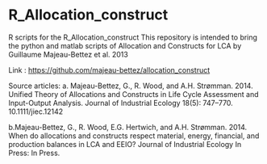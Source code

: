 # R_Allocation_construct
R scripts for the R_Allocation_construct
This repository is intended to bring the python and matlab scripts of Allocation and Constructs 
for LCA by Guillaume Majeau-Bettez et al. 2013

Link : https://github.com/majeau-bettez/allocation_construct

Source articles:
a. Majeau-Bettez, G., R. Wood, and A.H. Strømman. 2014. Unified Theory of Allocations and Constructs in Life Cycle Assessment 
and Input-Output Analysis. Journal of Industrial Ecology 18(5): 747–770. 10.1111/jiec.12142

b.Majeau-Bettez, G., R. Wood, E.G. Hertwich, and A.H. Strømman. 2014. When do allocations and constructs respect material,
energy, financial, and production balances in LCA and EEIO? Journal of Industrial Ecology In Press: In Press.

